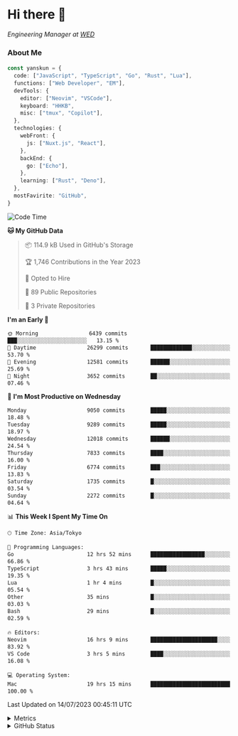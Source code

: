 # Hi there&nbsp;:wave:

<!-- ![Alt text](https://spotify-recently-played-readme.vercel.app/api?user=31kynbuubkiu3r4qh4hjuaglhfay) -->

_Engineering Manager at [WED](https://github.com/wedinc)_

### About Me

```ts
const yanskun = {
  code: ["JavaScript", "TypeScript", "Go", "Rust", "Lua"],
  functions: ["Web Developer", "EM"],
  devTools: {
    editor: ["Neovim", "VSCode"],
    keyboard: "HHKB",
    misc: ["tmux", "Copilot"],
  },
  technologies: {
    webFront: {
      js: ["Nuxt.js", "React"],
    },
    backEnd: {
      go: ["Echo"],
    },
    learning: ["Rust", "Deno"],
  },
  mostFavirite: "GitHub",
}
```

<!--START_SECTION:waka-->
![Code Time](http://img.shields.io/badge/Code%20Time-374%20hrs%2055%20mins-blue)

**🐱 My GitHub Data** 

> 📦 114.9 kB Used in GitHub's Storage 
 > 
> 🏆 1,746 Contributions in the Year 2023
 > 
> 💼 Opted to Hire
 > 
> 📜 89 Public Repositories 
 > 
> 🔑 3 Private Repositories 
 > 
**I'm an Early 🐤** 

```text
🌞 Morning                6439 commits        ███░░░░░░░░░░░░░░░░░░░░░░   13.15 % 
🌆 Daytime                26299 commits       █████████████░░░░░░░░░░░░   53.70 % 
🌃 Evening                12581 commits       ██████░░░░░░░░░░░░░░░░░░░   25.69 % 
🌙 Night                  3652 commits        ██░░░░░░░░░░░░░░░░░░░░░░░   07.46 % 
```
📅 **I'm Most Productive on Wednesday** 

```text
Monday                   9050 commits        █████░░░░░░░░░░░░░░░░░░░░   18.48 % 
Tuesday                  9289 commits        █████░░░░░░░░░░░░░░░░░░░░   18.97 % 
Wednesday                12018 commits       ██████░░░░░░░░░░░░░░░░░░░   24.54 % 
Thursday                 7833 commits        ████░░░░░░░░░░░░░░░░░░░░░   16.00 % 
Friday                   6774 commits        ███░░░░░░░░░░░░░░░░░░░░░░   13.83 % 
Saturday                 1735 commits        █░░░░░░░░░░░░░░░░░░░░░░░░   03.54 % 
Sunday                   2272 commits        █░░░░░░░░░░░░░░░░░░░░░░░░   04.64 % 
```


📊 **This Week I Spent My Time On** 

```text
🕑︎ Time Zone: Asia/Tokyo

💬 Programming Languages: 
Go                       12 hrs 52 mins      █████████████████░░░░░░░░   66.86 % 
TypeScript               3 hrs 43 mins       █████░░░░░░░░░░░░░░░░░░░░   19.35 % 
Lua                      1 hr 4 mins         █░░░░░░░░░░░░░░░░░░░░░░░░   05.54 % 
Other                    35 mins             █░░░░░░░░░░░░░░░░░░░░░░░░   03.03 % 
Bash                     29 mins             █░░░░░░░░░░░░░░░░░░░░░░░░   02.59 % 

🔥 Editors: 
Neovim                   16 hrs 9 mins       █████████████████████░░░░   83.92 % 
VS Code                  3 hrs 5 mins        ████░░░░░░░░░░░░░░░░░░░░░   16.08 % 

💻 Operating System: 
Mac                      19 hrs 15 mins      █████████████████████████   100.00 % 
```


 Last Updated on 14/07/2023 00:45:11 UTC
<!--END_SECTION:waka-->

<details>
  <summary>Metrics</summary>
  <img src="https://github.com/yanskun/yanskun/blob/main/github-metrics.svg" alt="Metrics">
</details>

<details>
  <summary>GitHub Status</summary>
  <picture>
    <source media="(prefers-color-scheme: dark)" srcset="https://raw.githubusercontent.com/yanskun/yanskun/master/profile-summary-card-output/nord_dark/0-profile-details.svg">
   <img src="https://raw.githubusercontent.com/yanskun/yanskun/master/profile-summary-card-output/default/0-profile-details.svg">
  </picture>
  <br>
  <picture>
    <source media="(prefers-color-scheme: dark)" srcset="https://raw.githubusercontent.com/yanskun/yanskun/master/profile-summary-card-output/nord_dark/1-repos-per-language.svg">
   <img src="https://raw.githubusercontent.com/yanskun/yanskun/master/profile-summary-card-output/default/1-repos-per-language.svg">
  </picture>
  <picture>
    <source media="(prefers-color-scheme: dark)" srcset="https://raw.githubusercontent.com/yanskun/yanskun/master/profile-summary-card-output/nord_dark/2-most-commit-language.svg">
   <img src="https://raw.githubusercontent.com/yanskun/yanskun/master/profile-summary-card-output/default/2-most-commit-language.svg">
  </picture>
  <br>
  <picture>
    <source media="(prefers-color-scheme: dark)" srcset="https://raw.githubusercontent.com/yanskun/yanskun/master/profile-summary-card-output/nord_dark/3-stats.svg">
   <img src="https://raw.githubusercontent.com/yanskun/yanskun/master/profile-summary-card-output/default/3-stats.svg">
  </picture>
  <picture>
    <source media="(prefers-color-scheme: dark)" srcset="https://raw.githubusercontent.com/yanskun/yanskun/master/profile-summary-card-output/nord_dark/4-productive-time.svg">
   <img src="https://raw.githubusercontent.com/yanskun/yanskun/master/profile-summary-card-output/default/4-productive-time.svg">
  </picture>
</details>
